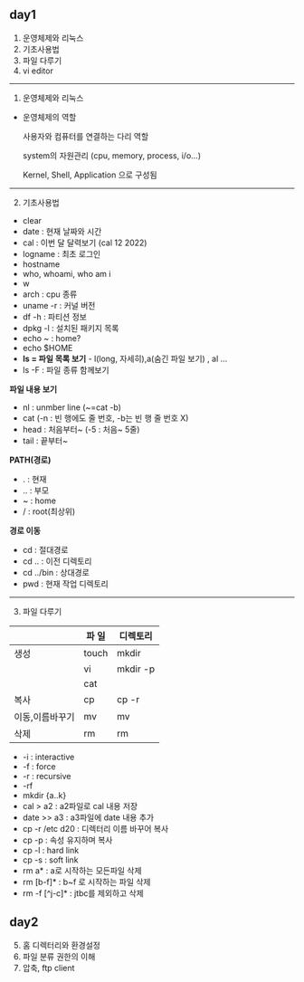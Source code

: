## day1
  1. 운영체제와 리눅스
  2. 기초사용법
  3. 파일 다루기
  4. vi editor

***
1. 운영체제와 리눅스
* 운영체제의 역할

  사용자와 컴퓨터를 연결하는 다리 역할

  system의 자원관리 (cpu, memory, process, i/o...)

  Kernel, Shell, Application 으로 구성됨

***
2. 기초사용법
* clear
* date : 현재 날짜와 시간
* cal : 이번 달 달력보기 (cal 12 2022)
* logname : 최초 로그인
* hostname
* who, whoami, who am i
* w
* arch : cpu 종류
* uname -r : 커널 버전
* df -h : 파티션 정보
* dpkg -l : 설치된 패키지 목록 
* echo ~ : home?
* echo $HOME
* <strong>ls = 파일 목록 보기</strong> - l(long, 자세히),a(숨긴 파일 보기) , al ...
* ls -F : 파일 종류 함께보기

<STRONG> 파일 내용 보기 </STRONG>
* nl : unmber line (~=cat -b)
* cat (-n : 빈 행에도 줄 번호, -b는 빈 행 줄 번호 X)
* head : 처음부터~ (-5 : 처음~ 5줄)
* tail : 끝부터~

<STRONG> PATH(경로) </STRONG>
* . : 현재
* .. : 부모
* ~ : home
* / : root(최상위)

<STRONG> 경로 이동 </STRONG>
* cd : 절대경로
* cd .. : 이전 디렉토리
* cd ../bin : 상대경로
* pwd : 현재 작업 디렉토리
***
3. 파일 다루기

||파 일|디렉토리|
|---|---|---|
|생성|touch|mkdir|
||vi|mkdir -p|
||cat||
| 복사|cp|cp -r|
|이동,이름바꾸기|mv|mv|
|삭제|rm|rm|
* -i : interactive
* -f : force
* -r : recursive
* -rf
* mkdir {a..k}
* cal > a2 : a2파일로 cal 내용 저장
* date >> a3 : a3파일에 date 내용 추가
* cp -r /etc d20 : 디렉터리 이름 바꾸어 복사
* cp -p : 속성 유지하며 복사
* cp -l : hard link
* cp -s : soft link
* rm a* : a로 시작하는 모든파일 삭제
* rm [b-f]* : b~f 로 시작하는 파일 삭제
* rm -f [^j-c]* : jtbc를 제외하고 삭제
## day2
  5. 홈 디렉터리와 환경설정
  6. 파일 분류 권한의 이해
  7. 압축, ftp client
